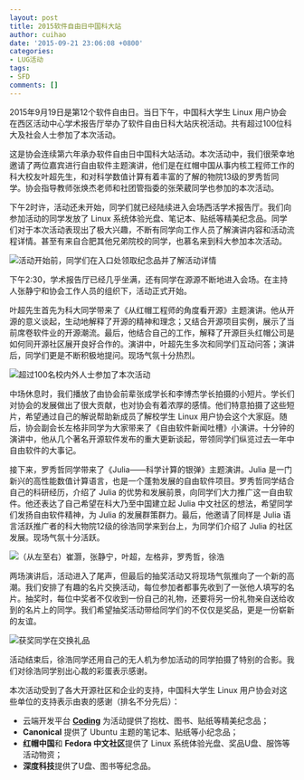 ```yaml
---
layout: post
title: 2015软件自由日中国科大站
author: cuihao
date: '2015-09-21 23:06:08 +0800'
categories:
- LUG活动
tags:
- SFD
comments: []
---
```

2015年9月19日是第12个软件自由日。当日下午，中国科大学生 Linux 用户协会在西区活动中心学术报告厅举办了软件自由日科大站庆祝活动。共有超过100位科大及社会人士参加了本次活动。

这是协会连续第六年承办软件自由日中国科大站活动。本次活动中，我们很荣幸地邀请了两位嘉宾进行自由软件主题演讲，他们是在红帽中国从事内核工程师工作的科大校友叶超先生，和对科学数值计算有着丰富的了解的物院13级的罗秀哲同学。协会指导教师张焕杰老师和社团管指委的张荣葳同学也参加的本次活动。

下午2时许，活动还未开始，同学们就已经陆续进入会场西活学术报告厅。我们向参加活动的同学发放了 Linux 系统体验光盘、笔记本、贴纸等精美纪念品。同学们对于本次活动表现出了极大兴趣，不断有同学向工作人员了解演讲内容和活动流程详情。甚至有来自合肥其他兄弟院校的同学，也慕名来到科大参加本次活动。

![活动开始前，同学们在入口处领取纪念品并了解活动详情](https://ftp.ustclug.org/wp-content/uploads/2015/09/pic1.jpg)

下午2:30，学术报告厅已经几乎坐满，还有同学在源源不断地进入会场。在主持人张静宁和协会工作人员的组织下，活动正式开始。

叶超先生首先为科大同学带来了《从红帽工程师的角度看开源》主题演讲。他从开源的意义谈起，生动地解释了开源的精神和理念；又结合开源项目实例，展示了当前席卷软件业的开源潮流。最后，他结合自己的工作，解释了开源巨头红帽公司是如何同开源社区展开良好合作的。演讲中，叶超先生多次和同学们互动问答；演讲后，同学们更是不断积极地提问。现场气氛十分热烈。

![超过100名校内外人士参加了本次活动](https://ftp.ustclug.org/wp-content/uploads/2015/09/pic2.jpg)

中场休息时，我们播放了由协会前辈张成学长和李博杰学长拍摄的小短片。学长们对协会的发展做出了很大贡献，也对协会有着浓厚的感情。他们特意拍摄了这些短片，希望通过自己的解说帮助新成员了解校学生 Linux 用户协会这个大家庭。随后，协会副会长左格非同学为大家带来了《自由软件新闻吐槽》小演讲。十分钟的演讲中，他从几个著名开源软件发布的重大更新谈起，带领同学们纵览过去一年中自由软件的大事记。

接下来，罗秀哲同学带来了《Julia——科学计算的银弹》主题演讲。Julia 是一门新兴的高性能数值计算语言，也是一个蓬勃发展的自由软件项目。罗秀哲同学结合自己的科研经历，介绍了 Julia 的优势和发展前景，向同学们大力推广这一自由软件。他还表达了自己希望在科大乃至中国建立起 Julia 中文社区的想法，希望同学们发扬自由软件精神，为 Julia 的发展群策群力。最后，他邀请了同样是 Julia 语言活跃推广者的科大物院12级的徐浩同学来到台上，为同学们介绍了 Julia 的社区发展。现场气氛十分活跃。

![（从左至右）崔灏，张静宁，叶超，左格非，罗秀哲，徐浩](https://ftp.ustclug.org/wp-content/uploads/2015/09/big.jpg)

两场演讲后，活动进入了尾声，但最后的抽奖活动又将现场气氛推向了一个新的高潮。我们安排了有趣的名片交换活动，每位参加者都事先收到了一张他人填写的名片。抽奖时，每位中奖者不仅收到一份自己的礼物，还要将另一份礼物亲自送给收到的名片上的同学。我们希望抽奖活动带给同学们的不仅仅是奖品，更是一份崭新的友谊。

![获奖同学在交换礼品](https://ftp.ustclug.org/wp-content/uploads/2015/09/pic4.jpg)

活动结束后，徐浩同学还用自己的无人机为参加活动的同学拍摄了特别的合影。我们对徐浩同学别出心裁的彩蛋表示感谢。

本次活动受到了各大开源社区和企业的支持，中国科大学生 Linux 用户协会对这些单位的支持表示由衷的感谢（排名不分先后）：

- 云端开发平台 [**Coding**](http://coding.net/) 为活动提供了抱枕、图书、贴纸等精美纪念品；
- **Canonical** 提供了 Ubuntu 主题的笔记本、贴纸等小纪念品；
- **红帽中国**和 **Fedora 中文社区**提供了 Linux 系统体验光盘、奖品U盘、服饰等活动物资；
- **深度科技**提供了U盘、图书等纪念品。

